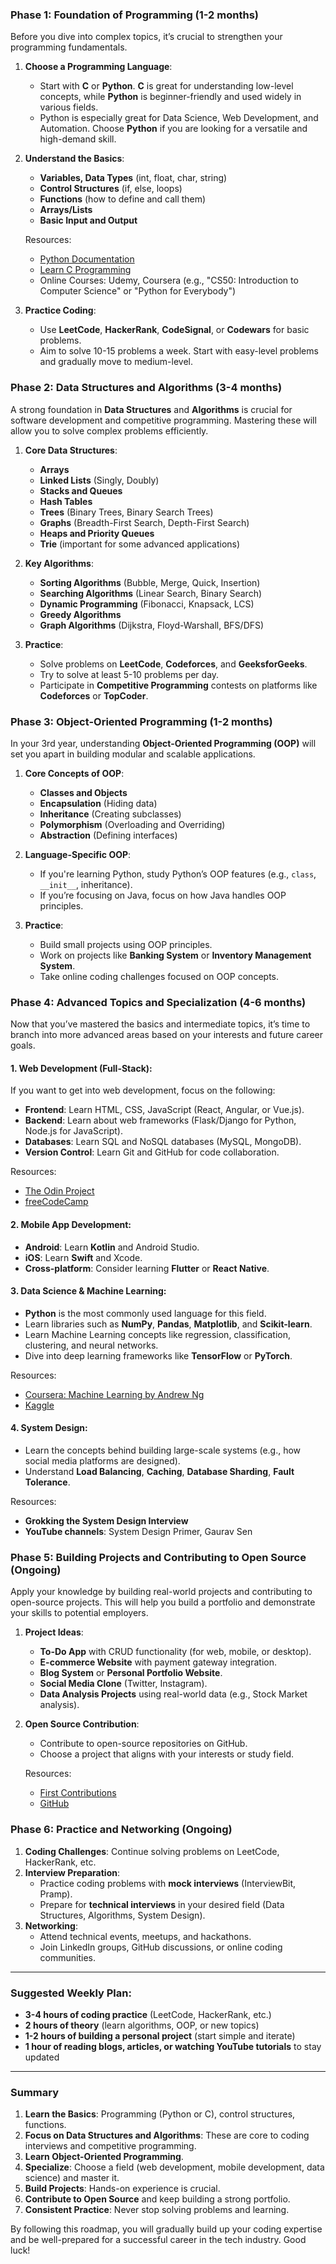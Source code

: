 
### Phase 1: Foundation of Programming (1-2 months)
Before you dive into complex topics, it’s crucial to strengthen your programming fundamentals.

1. **Choose a Programming Language**: 
   - Start with **C** or **Python**. **C** is great for understanding low-level concepts, while **Python** is beginner-friendly and used widely in various fields.
   - Python is especially great for Data Science, Web Development, and Automation. Choose **Python** if you are looking for a versatile and high-demand skill.

2. **Understand the Basics**:
   - **Variables, Data Types** (int, float, char, string)
   - **Control Structures** (if, else, loops)
   - **Functions** (how to define and call them)
   - **Arrays/Lists**
   - **Basic Input and Output**

   Resources:
   - [Python Documentation](https://docs.python.org/3/)
   - [Learn C Programming](https://www.learn-c.org/)
   - Online Courses: Udemy, Coursera (e.g., "CS50: Introduction to Computer Science" or "Python for Everybody")

3. **Practice Coding**:
   - Use **LeetCode**, **HackerRank**, **CodeSignal**, or **Codewars** for basic problems.
   - Aim to solve 10-15 problems a week. Start with easy-level problems and gradually move to medium-level.

### Phase 2: Data Structures and Algorithms (3-4 months)
A strong foundation in **Data Structures** and **Algorithms** is crucial for software development and competitive programming. Mastering these will allow you to solve complex problems efficiently.

1. **Core Data Structures**:
   - **Arrays**
   - **Linked Lists** (Singly, Doubly)
   - **Stacks and Queues**
   - **Hash Tables**
   - **Trees** (Binary Trees, Binary Search Trees)
   - **Graphs** (Breadth-First Search, Depth-First Search)
   - **Heaps and Priority Queues**
   - **Trie** (important for some advanced applications)

2. **Key Algorithms**:
   - **Sorting Algorithms** (Bubble, Merge, Quick, Insertion)
   - **Searching Algorithms** (Linear Search, Binary Search)
   - **Dynamic Programming** (Fibonacci, Knapsack, LCS)
   - **Greedy Algorithms**
   - **Graph Algorithms** (Dijkstra, Floyd-Warshall, BFS/DFS)

3. **Practice**:
   - Solve problems on **LeetCode**, **Codeforces**, and **GeeksforGeeks**.
   - Try to solve at least 5-10 problems per day.
   - Participate in **Competitive Programming** contests on platforms like **Codeforces** or **TopCoder**.

### Phase 3: Object-Oriented Programming (1-2 months)
In your 3rd year, understanding **Object-Oriented Programming (OOP)** will set you apart in building modular and scalable applications.

1. **Core Concepts of OOP**:
   - **Classes and Objects**
   - **Encapsulation** (Hiding data)
   - **Inheritance** (Creating subclasses)
   - **Polymorphism** (Overloading and Overriding)
   - **Abstraction** (Defining interfaces)

2. **Language-Specific OOP**:
   - If you're learning Python, study Python’s OOP features (e.g., `class`, `__init__`, inheritance).
   - If you’re focusing on Java, focus on how Java handles OOP principles.

3. **Practice**:
   - Build small projects using OOP principles.
   - Work on projects like **Banking System** or **Inventory Management System**.
   - Take online coding challenges focused on OOP concepts.

### Phase 4: Advanced Topics and Specialization (4-6 months)
Now that you’ve mastered the basics and intermediate topics, it’s time to branch into more advanced areas based on your interests and future career goals.

#### 1. **Web Development (Full-Stack)**:
If you want to get into web development, focus on the following:
   - **Frontend**: Learn HTML, CSS, JavaScript (React, Angular, or Vue.js).
   - **Backend**: Learn about web frameworks (Flask/Django for Python, Node.js for JavaScript).
   - **Databases**: Learn SQL and NoSQL databases (MySQL, MongoDB).
   - **Version Control**: Learn Git and GitHub for code collaboration.

   Resources:
   - [The Odin Project](https://www.theodinproject.com/)
   - [freeCodeCamp](https://www.freecodecamp.org/)

#### 2. **Mobile App Development**:
   - **Android**: Learn **Kotlin** and Android Studio.
   - **iOS**: Learn **Swift** and Xcode.
   - **Cross-platform**: Consider learning **Flutter** or **React Native**.

#### 3. **Data Science & Machine Learning**:
   - **Python** is the most commonly used language for this field.
   - Learn libraries such as **NumPy**, **Pandas**, **Matplotlib**, and **Scikit-learn**.
   - Learn Machine Learning concepts like regression, classification, clustering, and neural networks.
   - Dive into deep learning frameworks like **TensorFlow** or **PyTorch**.

   Resources:
   - [Coursera: Machine Learning by Andrew Ng](https://www.coursera.org/learn/machine-learning)
   - [Kaggle](https://www.kaggle.com/)

#### 4. **System Design**:
   - Learn the concepts behind building large-scale systems (e.g., how social media platforms are designed).
   - Understand **Load Balancing**, **Caching**, **Database Sharding**, **Fault Tolerance**.

   Resources:
   - **Grokking the System Design Interview**
   - **YouTube channels**: System Design Primer, Gaurav Sen

### Phase 5: Building Projects and Contributing to Open Source (Ongoing)
Apply your knowledge by building real-world projects and contributing to open-source projects. This will help you build a portfolio and demonstrate your skills to potential employers.

1. **Project Ideas**:
   - **To-Do App** with CRUD functionality (for web, mobile, or desktop).
   - **E-commerce Website** with payment gateway integration.
   - **Blog System** or **Personal Portfolio Website**.
   - **Social Media Clone** (Twitter, Instagram).
   - **Data Analysis Projects** using real-world data (e.g., Stock Market analysis).

2. **Open Source Contribution**:
   - Contribute to open-source repositories on GitHub.
   - Choose a project that aligns with your interests or study field.

   Resources:
   - [First Contributions](https://github.com/firstcontributions/first-contributions)
   - [GitHub](https://github.com/)

### Phase 6: Practice and Networking (Ongoing)
1. **Coding Challenges**: Continue solving problems on LeetCode, HackerRank, etc.
2. **Interview Preparation**:
   - Practice coding problems with **mock interviews** (InterviewBit, Pramp).
   - Prepare for **technical interviews** in your desired field (Data Structures, Algorithms, System Design).
3. **Networking**:
   - Attend technical events, meetups, and hackathons.
   - Join LinkedIn groups, GitHub discussions, or online coding communities.

---

### Suggested Weekly Plan:
- **3-4 hours of coding practice** (LeetCode, HackerRank, etc.)
- **2 hours of theory** (learn algorithms, OOP, or new topics)
- **1-2 hours of building a personal project** (start simple and iterate)
- **1 hour of reading blogs, articles, or watching YouTube tutorials** to stay updated

---

### Summary
1. **Learn the Basics**: Programming (Python or C), control structures, functions.
2. **Focus on Data Structures and Algorithms**: These are core to coding interviews and competitive programming.
3. **Learn Object-Oriented Programming**.
4. **Specialize**: Choose a field (web development, mobile development, data science) and master it.
5. **Build Projects**: Hands-on experience is crucial.
6. **Contribute to Open Source** and keep building a strong portfolio.
7. **Consistent Practice**: Never stop solving problems and learning.

By following this roadmap, you will gradually build up your coding expertise and be well-prepared for a successful career in the tech industry. Good luck!